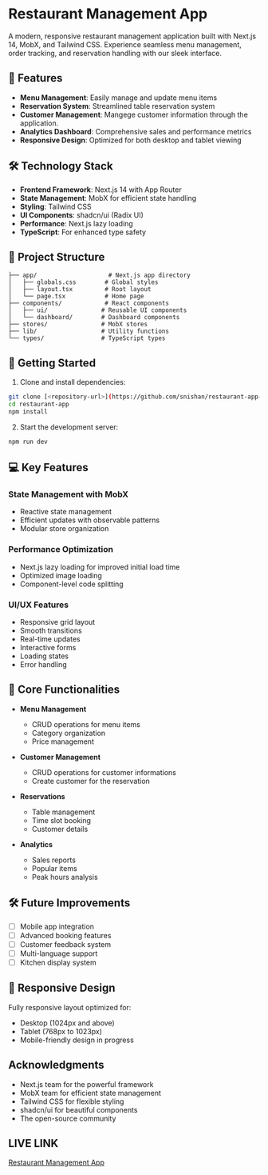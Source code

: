 # Restaurant Management App

A modern, responsive restaurant management application built with Next.js 14, MobX, and Tailwind CSS. Experience seamless menu management, order tracking, and reservation handling with our sleek interface.

## 🌟 Features

- **Menu Management**: Easily manage and update menu items
- **Reservation System**: Streamlined table reservation system
- **Customer Management**: Mangege customer information through the application.
- **Analytics Dashboard**: Comprehensive sales and performance metrics
- **Responsive Design**: Optimized for both desktop and tablet viewing

## 🛠️ Technology Stack

- **Frontend Framework**: Next.js 14 with App Router
- **State Management**: MobX for efficient state handling
- **Styling**: Tailwind CSS
- **UI Components**: shadcn/ui (Radix UI)
- **Performance**: Next.js lazy loading
- **TypeScript**: For enhanced type safety

## 📁 Project Structure

```
├── app/                    # Next.js app directory
│   ├── globals.css        # Global styles
│   ├── layout.tsx         # Root layout
│   └── page.tsx           # Home page
├── components/            # React components
│   ├── ui/               # Reusable UI components
│   └── dashboard/        # Dashboard components
├── stores/               # MobX stores
├── lib/                  # Utility functions
└── types/                # TypeScript types
```

## 🚀 Getting Started

1. Clone and install dependencies:
```bash
git clone [<repository-url>](https://github.com/snishan/restaurant-app-fe.git)
cd restaurant-app
npm install
```

2. Start the development server:
```bash
npm run dev
```

## 💻 Key Features

### State Management with MobX
- Reactive state management
- Efficient updates with observable patterns
- Modular store organization

### Performance Optimization
- Next.js lazy loading for improved initial load time
- Optimized image loading
- Component-level code splitting

### UI/UX Features
- Responsive grid layout
- Smooth transitions
- Real-time updates
- Interactive forms
- Loading states
- Error handling

## 🔑 Core Functionalities

- **Menu Management**
  - CRUD operations for menu items
  - Category organization
  - Price management

- **Customer Management**
  - CRUD operations for customer informations
  - Create customer for the reservation

- **Reservations**
  - Table management
  - Time slot booking
  - Customer details

- **Analytics**
  - Sales reports
  - Popular items
  - Peak hours analysis

## 🛠️ Future Improvements

- [ ] Mobile app integration
- [ ] Advanced booking features
- [ ] Customer feedback system
- [ ] Multi-language support
- [ ] Kitchen display system

## 📱 Responsive Design

Fully responsive layout optimized for:
- Desktop (1024px and above)
- Tablet (768px to 1023px)
- Mobile-friendly design in progress

## Acknowledgments

- Next.js team for the powerful framework
- MobX team for efficient state management
- Tailwind CSS for flexible styling
- shadcn/ui for beautiful components
- The open-source community

## LIVE LINK

[Restaurant Management App](https://restaurant-app-fe-private.vercel.app/)

